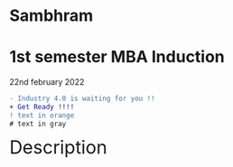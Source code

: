 # Sambhram

# 1st semester MBA Induction 

22nd february 2022 


```diff
- Industry 4.0 is waiting for you !!
+ Get Ready !!!!
! text in orange
# text in gray
```




<font size="+3"> Description </font>
